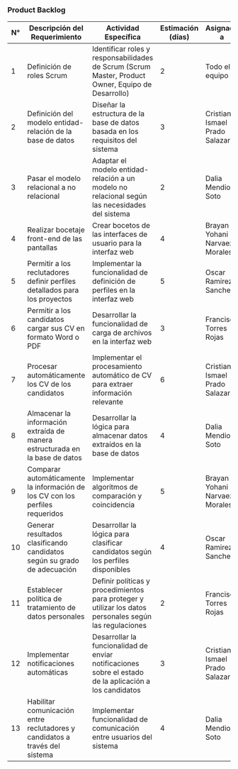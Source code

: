 ### Product Backlog

| N° | Descripción del Requerimiento | Actividad Específica | Estimación (días) | Asignado a | Estatus |
|---|--------------------------------|----------------------|---------------------|------------|---------|
| 1 | Definición de roles Scrum     | Identificar roles y responsabilidades de Scrum (Scrum Master, Product Owner, Equipo de Desarrollo) | 2 | Todo el equipo | Concluido |
| 2 | Definición del modelo entidad-relación de la base de datos | Diseñar la estructura de la base de datos basada en los requisitos del sistema | 3 | Cristian Ismael Prado Salazar | Pendiente |
| 3 | Pasar el modelo relacional a no relacional | Adaptar el modelo entidad-relación a un modelo no relacional según las necesidades del sistema | 2 | Dalia Mendiola Soto | Pendiente |
| 4 | Realizar bocetaje front-end de las pantallas | Crear bocetos de las interfaces de usuario para la interfaz web | 4 | Brayan Yohani Narvaez Morales | En Progreso |
| 5 | Permitir a los reclutadores definir perfiles detallados para los proyectos | Implementar la funcionalidad de definición de perfiles en la interfaz web | 5 | Oscar Ramirez Sanches | Pendiente |
| 6 | Permitir a los candidatos cargar sus CV en formato Word o PDF | Desarrollar la funcionalidad de carga de archivos en la interfaz web | 3 | Francisco Torres Rojas | Pendiente |
| 7 | Procesar automáticamente los CV de los candidatos | Implementar el procesamiento automático de CV para extraer información relevante | 6 | Cristian Ismael Prado Salazar | Pendiente |
| 8 | Almacenar la información extraída de manera estructurada en la base de datos | Desarrollar la lógica para almacenar datos extraídos en la base de datos | 4 | Dalia Mendiola Soto | Pendiente |
| 9 | Comparar automáticamente la información de los CV con los perfiles requeridos | Implementar algoritmos de comparación y coincidencia | 5 | Brayan Yohani Narvaez Morales | Pendiente |
| 10 | Generar resultados clasificando candidatos según su grado de adecuación | Desarrollar la lógica para clasificar candidatos según los perfiles disponibles | 4 | Oscar Ramirez Sanches | Pendiente |
| 11 | Establecer política de tratamiento de datos personales | Definir políticas y procedimientos para proteger y utilizar los datos personales según las regulaciones | 2 | Francisco Torres Rojas | Pendiente |
| 12 | Implementar notificaciones automáticas | Desarrollar la funcionalidad de enviar notificaciones sobre el estado de la aplicación a los candidatos | 3 | Cristian Ismael Prado Salazar | Pendiente |
| 13 | Habilitar comunicación entre reclutadores y candidatos a través del sistema | Implementar funcionalidad de comunicación entre usuarios del sistema | 4 | Dalia Mendiola Soto | Pendiente |
